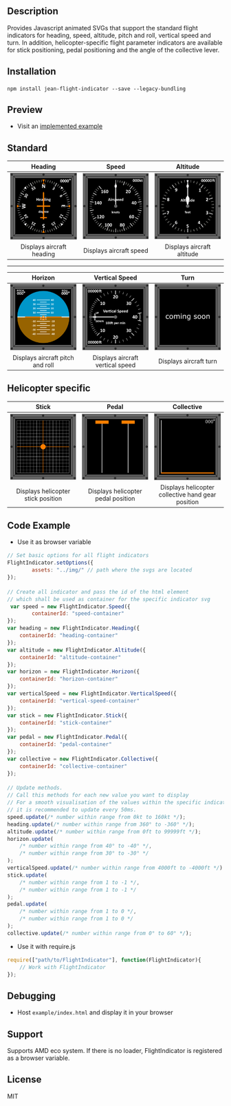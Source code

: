 [logo-heading]: img/heading.preview.png
[logo-speed]: img/speed.preview.png
[logo-altitude]: img/altitude.preview.png

[logo-horizon]: img/horizon.preview.png
[logo-vertical-speed]: img/vertical-speed.preview.png 
[logo-altitude]: img/altitude.svg 

[logo-stick]: img/stick.preview.png
[logo-pedal]: img/pedal.preview.png
[logo-collective]: img/collective.preview.png

[logo-coming-soon]: img/coming_soon.preview.png

## Description

Provides Javascript animated SVGs that support the standard flight indicators for heading, speed, altitude, pitch and roll, vertical speed and turn. In addition, helicopter-specific flight parameter indicators are available for stick positioning, pedal positioning and the angle of the collective lever. 

## Installation

`npm install jean-flight-indicator --save --legacy-bundling`
  
## Preview

- Visit an  [implemented example](https://je-an.github.io/jean-flight-indicator/example/index.html)

Standard
---

|     Heading     |    Speed      |      Altitude    |
|:----------:|:----------:|:----------:|
|     ![compass indicator][logo-heading]    |     ![Speed indicator][logo-speed]      |   ![Altitude indicator][logo-altitude]       |
|     Displays aircraft heading    |     Displays aircraft speed    |  Displays aircraft altitude    |

---

|     Horizon     |   Vertical Speed      |      Turn    |
|:----------:|:----------:|:----------:|
|     ![Compass indicator][logo-horizon]     |     ![VSpeed indicator][logo-vertical-speed]      |   ![Altitude indicator][logo-coming-soon]       |
|    Displays aircraft pitch and roll |     Displays aircraft vertical speed   |  Displays aircraft turn       |    

Helicopter specific 
---
 
|     Stick     |    Pedal      |      Collective    |
|:----------:|:----------:|:----------:|
|     ![Stick indicator][logo-stick]     |     ![Pedal indicator][logo-pedal]      |   ![Collective indicator][logo-collective]       |
|     Displays helicopter stick position     |     Displays helicopter pedal position    |  Displays helicopter collective hand gear position       |

## Code Example
- Use it as browser variable

```js
// Set basic options for all flight indicators
FlightIndicator.setOptions({
        assets: "../img/" // path where the svgs are located
});

// Create all indicator and pass the id of the html element 
// which shall be used as container for the specific indicator svg
 var speed = new FlightIndicator.Speed({
        containerId: "speed-container"
});
var heading = new FlightIndicator.Heading({
    containerId: "heading-container"
});
var altitude = new FlightIndicator.Altitude({
    containerId: "altitude-container"
});
var horizon = new FlightIndicator.Horizon({
    containerId: "horizon-container"
});
var verticalSpeed = new FlightIndicator.VerticalSpeed({
    containerId: "vertical-speed-container"
});
var stick = new FlightIndicator.Stick({
    containerId: "stick-container"
});
var pedal = new FlightIndicator.Pedal({
    containerId: "pedal-container"
});
var collective = new FlightIndicator.Collective({
    containerId: "collective-container"
});

// Update methods. 
// Call this methods for each new value you want to display
// For a smooth visualisation of the values within the specific indicator, 
// it is recommended to update every 50ms.
speed.update(/* number within range from 0kt to 160kt */);
heading.update(/* number within range from 360° to -360° */);
altitude.update(/* number within range from 0ft to 99999ft */);
horizon.update(
    /* number within range from 40° to -40° */, 
    /* number within range from 30° to -30° */
);
verticalSpeed.update(/* number within range from 4000ft to -4000ft */)
stick.update(
    /* number within range from 1 to -1 */, 
    /* number within range from 1 to -1 */
);
pedal.update(
    /* number within range from 1 to 0 */, 
    /* number within range from 1 to 0 */
);
collective.update(/* number within range from 0° to 60° */);
```

- Use it with require.js

```js
require(["path/to/FlightIndicator"], function(FlightIndicator){
    // Work with FlightIndicator
});
```

## Debugging

- Host `example/index.html` and display it in your browser

## Support
Supports AMD eco system. If there is no loader, FlightIndicator is registered as a browser variable.

## License

MIT

